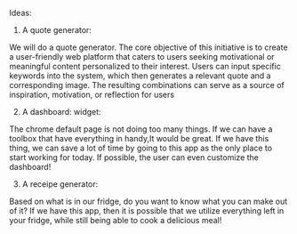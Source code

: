 Ideas:

1. A quote generator:

We will do a quote generator.
The core objective of this initiative is to create a user-friendly web platform that caters to users seeking
motivational or meaningful content personalized to their interest.
Users can input specific keywords into the system, which then
generates a relevant quote and a corresponding image.
The resulting combinations can serve as a source of inspiration, motivation, or reflection for users

2. A dashboard: widget:

The chrome default page is not doing too many things. If we can have a toolbox that have everything in handy,It would be
great.
If we have this thing, we can save a lot of time by going to this app as the only place to start working for today.
If possible, the user can even customize the dashboard!

3. A receipe generator:

Based on what is in our fridge, do you want to know what you can make out of it? If we have this app, then it is
possible that
we utilize everything left in your fridge, while still being able to cook a delicious meal!
